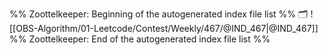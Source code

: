 %% Zoottelkeeper: Beginning of the autogenerated index file list  %%
🗂️ ![[OBS-Algorithm/01-Leetcode/Contest/Weekly/467/@IND_467|@IND_467]]
%% Zoottelkeeper: End of the autogenerated index file list  %%
